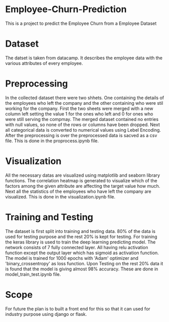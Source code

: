 # Employee-Churn-Prediction
This is a project to predict the Employee Churn from a Employee Dataset
# Dataset
The datset is taken from datacamp. It describes the employee data with the various attributes of every employee.
# Preprocessing
In the collected dataset there were two shhets. One containing the details of the employees who left the company and the other containing who were stil working for the company. First the two sheets were merged with a new column left setting the value 1 for the ones who left and 0 for ones who were still serving the compmay. The merged dataset contained no entries with null values, so none of the rows or columns have been dropped. Next all categorical data is converted to numerical values using Lebel Encoding. After the preprocessing is over the preprocessed data is sacved as a csv file. This is done in the proprocess.ipynb file.
# Visualization
All the necessary datas are visualized using matplotlib and seaborn library functions. The correlation heatmap is generated to visualize which of the factors among the given attribute are affecting the target value how much. Next all the statistics of the employees who have left the company are visualized. This is done in the visualization.ipynb file.
# Training and Testing
The dataset is first split into training and testing data. 80% of the data is used for testing purpose and the rest 20% is kept for testing. For training the keras library is used to train the deep learning predicting model. The network consists of 7 fully connected layer. All having relu activation function except the output layer which has sigmoid as activation function. The model is trained for 1000 epochs with 'Adam' optimizer and 'binary_crossentropy' as loss function. Upon Testing on the rest 20% data it is found that the model is giving almost 98% accuracy. These are done in model_train_test.ipynb file.
# Scope
For future the plan is to built a front end for this so that it can used for industry purpose using django or flask.
